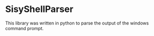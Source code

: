 # SisyShellParser

This library was written in python to parse the output of the windows command prompt.

